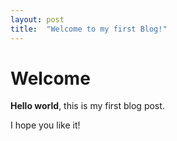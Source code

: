 ```yaml
---
layout: post
title:  "Welcome to my first Blog!"
---
```


# Welcome

**Hello world**, this is my first blog post.

I hope you like it!
